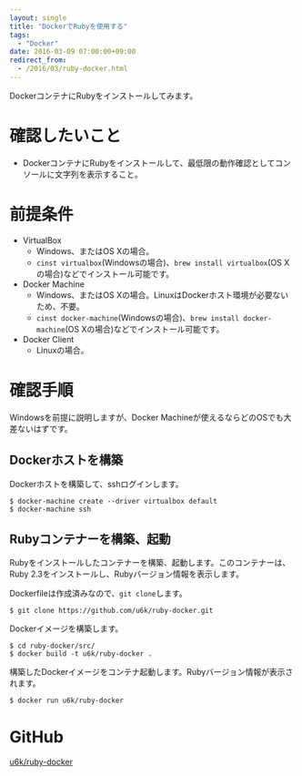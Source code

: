 ```yaml
---
layout: single
title: "DockerでRubyを使用する"
tags:
  - "Docker"
date: 2016-03-09 07:00:00+09:00
redirect_from:
  - /2016/03/ruby-docker.html
---
```


DockerコンテナにRubyをインストールしてみます。

<!-- more -->

# 確認したいこと

* DockerコンテナにRubyをインストールして、最低限の動作確認としてコンソールに文字列を表示すること。

# 前提条件

* VirtualBox
    * Windows、またはOS Xの場合。
    * `cinst virtualbox`(Windowsの場合)、`brew install virtualbox`(OS Xの場合)などでインストール可能です。
* Docker Machine
    * Windows、またはOS Xの場合。LinuxはDockerホスト環境が必要ないため、不要。
    * `cinst docker-machine`(Windowsの場合)、`brew install docker-machine`(OS Xの場合)などでインストール可能です。
* Docker Client
    * Linuxの場合。

# 確認手順

Windowsを前提に説明しますが、Docker Machineが使えるならどのOSでも大差ないはずです。

## Dockerホストを構築

Dockerホストを構築して、sshログインします。

```
$ docker-machine create --driver virtualbox default
$ docker-machine ssh
```

## Rubyコンテナーを構築、起動

Rubyをインストールしたコンテナーを構築、起動します。このコンテナーは、Ruby 2.3をインストールし、Rubyバージョン情報を表示します。

Dockerfileは作成済みなので、`git clone`します。

```
$ git clone https://github.com/u6k/ruby-docker.git
```

Dockerイメージを構築します。

```
$ cd ruby-docker/src/
$ docker build -t u6k/ruby-docker .
```

構築したDockerイメージをコンテナ起動します。Rubyバージョン情報が表示されます。

```
$ docker run u6k/ruby-docker
```

# GitHub

[u6k/ruby-docker](https://github.com/u6k/ruby-docker)
